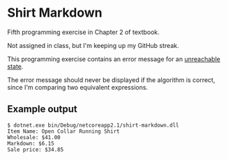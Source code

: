 # Shirt Markdown

Fifth programming exercise in Chapter 2 of textbook.

Not assigned in class, but I'm keeping up my GitHub streak.

This programming exercise contains an error message for an [unreachable state](https://www.explainxkcd.com/wiki/index.php/2200:_Unreachable_State).

The error message should never be displayed if the algorithm is correct, since I'm comparing two equivalent expressions.

## Example output
```
$ dotnet.exe bin/Debug/netcoreapp2.1/shirt-markdown.dll
Item Name: Open Collar Running Shirt
Wholesale: $41.00
Markdown: $6.15
Sale price: $34.85
```
